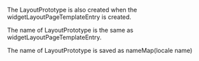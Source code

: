 The LayoutPrototype is also created when the widgetLayoutPageTemplateEntry is created.

The name of LayoutPrototype is the same as widgetLayoutPageTemplateEntry.

The name of LayoutPrototype is saved as nameMap(locale name)
